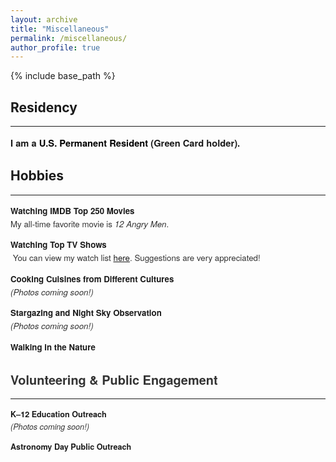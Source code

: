```yaml
---
layout: archive
title: "Miscellaneous"
permalink: /miscellaneous/
author_profile: true
---
```


{% include base_path %}

<style>
  ul.custom-misc {
    list-style-type: none;
    padding-left: 0;
    font-size: 0.95em;
    font-family: 'Helvetica Neue', 'Segoe UI', sans-serif;
    color: #333;
  }

  ul.custom-misc li {
    margin-bottom: 0.9em;
    line-height: 1.6em;
  }

  ul.custom-misc li strong {
    color: #1a1a1a;
    font-weight: 600;
  }
</style>

<h2>Residency</h2><hr />
<p style="font-weight: 600; font-size: 1.05em; color: #1a1a1a; font-family: 'Helvetica Neue', 'Segoe UI', sans-serif;">
  I am a <span style="color: #000000; font-weight: 700;">U.S. Permanent Resident</span> (Green Card holder).
</p>

<h2>Hobbies</h2><hr />
<ul class="custom-misc">
  <li><strong>Watching IMDB Top 250 Movies</strong><br />
     My all-time favorite movie is <em>12 Angry Men</em>.</li>
<li><strong>Watching Top TV Shows</strong><br />
  You can view my watch list <a href="/files/TV_Shows.pdf" target="_blank" style="text-decoration: underline; font-weight: 500;">here</a>. Suggestions are very appreciated!

  <li><strong>Cooking Cuisines from Different Cultures</strong><br />
    <em>(Photos coming soon!)</em></li>

  <li><strong>Stargazing and Night Sky Observation</strong><br />
   <em>(Photos coming soon!)</em> </li>

   <li><strong>Walking in the Nature</strong><br />
   </li>

<h2>Volunteering & Public Engagement</h2><hr />
<ul class="custom-misc">
  <li><strong>K–12 Education Outreach</strong><br />
   <em>(Photos coming soon!)</em> </li>
  <li><strong>Astronomy Day Public Outreach</strong><br />
    </li>
</ul>
